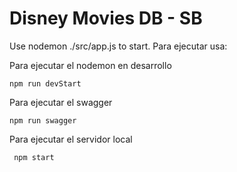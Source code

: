 # Disney Movies DB - SB

Use nodemon ./src/app.js to start.
Para ejecutar usa:

Para ejecutar el nodemon en desarrollo
<pre><code>npm run devStart </code></pre>

Para ejecutar el swagger
<pre><code>npm run swagger</code></pre>

Para ejecutar el servidor local
<pre><code> npm start</code></pre>